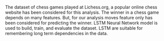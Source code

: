 The dataset of chess games played at Lichess.org, a popular online chess website has been considered for this analysis. The winner in a chess game depends on many features. But, for our analysis moves feature only has been considered for predicting the winner. LSTM Neural Network model is used to build, train, and evaluate the dataset. LSTM are suitable for remembering long term dependencies in the data.
